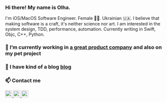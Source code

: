 ### Hi there! My name is Olha.

I'm iOS/MacOS Software Engineer. Female 👩‍💻. Ukrainian 🇺🇦.
I believe that making software is a craft, it's neither science nor art. 
I am interested in the system design, TDD, performance, automation.
Currently writing in Swift, Objc, C++, Python.

### 🔭 I’m currently working in [a great product company](https://adva-soft.com) and also on my pet project 

### 🌱 I have kind of a blog [blog](http://github.com/gatamar/gist_blog)

### 📫 Contact me
<a href="https://stackoverflow.com/users/2567725/olha">
  <img alt="stackoverflow" width="22px" src="https://cdn.jsdelivr.net/npm/simple-icons@3.12.3/icons/stackoverflow.svg" />
</a>
<a href="https://www.linkedin.com/in/olha-pavliuk-2ba806197/">
  <img alt="linkedin" width="22px" src="https://cdn.jsdelivr.net/npm/simple-icons@v3/icons/linkedin.svg" />
</a>
<a href="https://www.goodreads.com/user/show/38693364-olha">
  <img alt="stackoverflow" width="22px" src="https://cdn.jsdelivr.net/npm/simple-icons@3.12.3/icons/goodreads.svg" />
</a>

